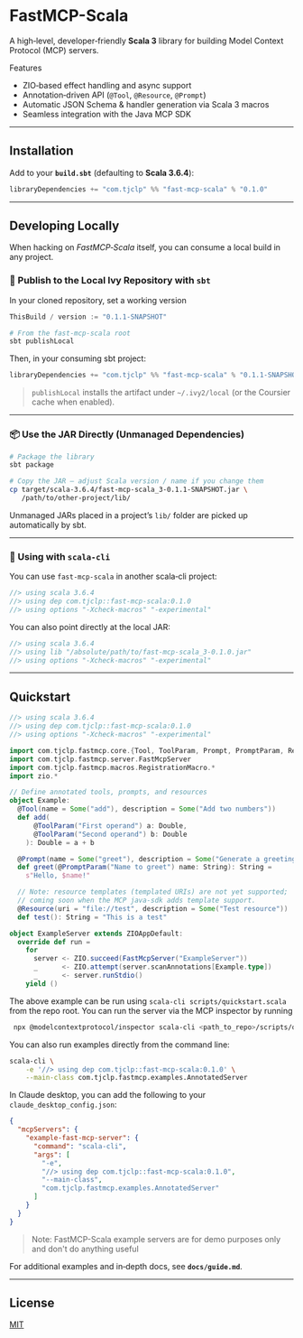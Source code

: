# FastMCP-Scala

A high‑level, developer‑friendly **Scala 3** library for building Model Context Protocol (MCP) servers.

Features
- ZIO‑based effect handling and async support
- Annotation‑driven API (`@Tool`, `@Resource`, `@Prompt`)
- Automatic JSON Schema & handler generation via Scala 3 macros
- Seamless integration with the Java MCP SDK

---

## Installation

Add to your **`build.sbt`** (defaulting to **Scala 3.6.4**):

```scala
libraryDependencies += "com.tjclp" %% "fast-mcp-scala" % "0.1.0"
```

---

## Developing Locally

When hacking on *FastMCP‑Scala* itself, you can consume a local build in any project.

### 🔨 Publish to the Local Ivy Repository with `sbt`

In your cloned repository, set a working version
```scala 
ThisBuild / version := "0.1.1-SNAPSHOT"
```

```bash
# From the fast-mcp-scala root
sbt publishLocal
```

Then, in your consuming sbt project:

```scala
libraryDependencies += "com.tjclp" %% "fast-mcp-scala" % "0.1.1-SNAPSHOT"
```

> `publishLocal` installs the artifact under `~/.ivy2/local` (or the Coursier cache when enabled).

---

### 📦 Use the JAR Directly (Unmanaged Dependencies)

```bash
# Package the library
sbt package

# Copy the JAR – adjust Scala version / name if you change them
cp target/scala-3.6.4/fast-mcp-scala_3-0.1.1-SNAPSHOT.jar \
   /path/to/other-project/lib/
```

Unmanaged JARs placed in a project’s `lib/` folder are picked up automatically by sbt.

---

### 🚀 Using with `scala‑cli`

You can use `fast-mcp-scala` in another scala‑cli project:
```scala
//> using scala 3.6.4
//> using dep com.tjclp::fast-mcp-scala:0.1.0
//> using options "-Xcheck-macros" "-experimental"
```

You can also point directly at the local JAR:

```scala
//> using scala 3.6.4
//> using lib "/absolute/path/to/fast-mcp-scala_3-0.1.0.jar"
//> using options "-Xcheck-macros" "-experimental"
```

---

## Quickstart

```scala
//> using scala 3.6.4
//> using dep com.tjclp::fast-mcp-scala:0.1.0
//> using options "-Xcheck-macros" "-experimental"

import com.tjclp.fastmcp.core.{Tool, ToolParam, Prompt, PromptParam, Resource}
import com.tjclp.fastmcp.server.FastMcpServer
import com.tjclp.fastmcp.macros.RegistrationMacro.*
import zio.*

// Define annotated tools, prompts, and resources
object Example:
  @Tool(name = Some("add"), description = Some("Add two numbers"))
  def add(
      @ToolParam("First operand") a: Double,
      @ToolParam("Second operand") b: Double
    ): Double = a + b

  @Prompt(name = Some("greet"), description = Some("Generate a greeting message"))
  def greet(@PromptParam("Name to greet") name: String): String =
    s"Hello, $name!"

  // Note: resource templates (templated URIs) are not yet supported;
  // coming soon when the MCP java‑sdk adds template support.
  @Resource(uri = "file://test", description = Some("Test resource"))
  def test(): String = "This is a test"

object ExampleServer extends ZIOAppDefault:
  override def run =
    for
      server <- ZIO.succeed(FastMcpServer("ExampleServer"))
      _      <- ZIO.attempt(server.scanAnnotations[Example.type])
      _      <- server.runStdio()
    yield ()
```

The above example can be run using `scala-cli scripts/quickstart.scala` from the repo root. You can run the server via the MCP inspector by running
```bash 
 npx @modelcontextprotocol/inspector scala-cli <path_to_repo>/scripts/quickstart.scala
```

You can also run examples directly from the command line:
```bash 
scala-cli \
    -e '//> using dep com.tjclp::fast-mcp-scala:0.1.0' \
    --main-class com.tjclp.fastmcp.examples.AnnotatedServer
```

In Claude desktop, you can add the following to your `claude_desktop_config.json`:

```json 
{
  "mcpServers": {
    "example-fast-mcp-server": {
      "command": "scala-cli",
      "args": [
        "-e",
        "//> using dep com.tjclp::fast-mcp-scala:0.1.0",
        "--main-class",
        "com.tjclp.fastmcp.examples.AnnotatedServer"
      ]
    }
  }
}
```

> Note: FastMCP-Scala example servers are for demo purposes only and don't do anything useful

For additional examples and in‑depth docs, see **`docs/guide.md`**.

---

## License

[MIT](LICENSE)